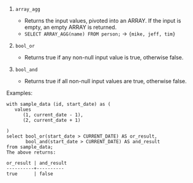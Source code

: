 1. `array_agg`
    - Returns the input values, pivoted into an ARRAY. If the input is empty, an empty ARRAY is returned.
    - `SELECT ARRAY_AGG(name) FROM person;`
        -> `{mike, jeff, tim}`

1. `bool_or`
    - Returns true if any non-null input value is true, otherwise false.

1. `bool_and`
    - Returns true if all non-null input values are true, otherwise false.

Examples: 
```
with sample_data (id, start_date) as (
   values 
      (1, current_date - 1), 
      (2, current_date + 1) 

)
select bool_or(start_date > CURRENT_DATE) AS or_result,
       bool_and(start_date > CURRENT_DATE) AS and_result
from sample_data;       
The above returns:

or_result | and_result
----------+----------
true      | false  
```
